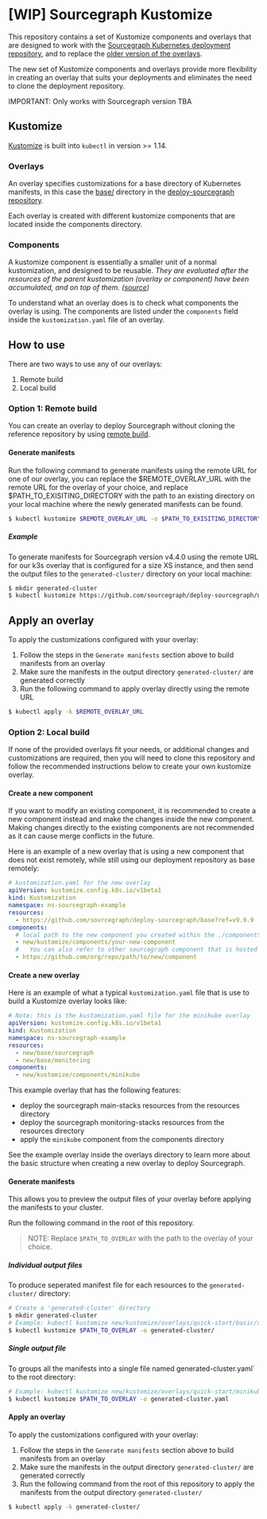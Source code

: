 # [WIP] Sourcegraph Kustomize

This repository contains a set of Kustomize components and overlays that are designed to work with the [Sourcegraph Kubernetes deployment repository](https://sourcegraph.com/github.com/sourcegraph/deploy-sourcegraph), and to replace the [older version of the overlays](https://sourcegraph.com/github.com/sourcegraph/deploy-sourcegraph/-/tree/overlays).

The new set of Kustomize components and overlays provide more flexibility in creating an overlay that suits your deployments and eliminates the need to clone the deployment repository.

IMPORTANT: Only works with Sourcegraph version TBA

## Kustomize

[Kustomize](https://kustomize.io/) is built into `kubectl` in version >= 1.14.

### Overlays

An overlay specifies customizations for a base directory of Kubernetes manifests, in this case the [base/](https://sourcegraph.com/github.com/sourcegraph/deploy-sourcegraph@master/-/tree/new/base) directory in the [deploy-sourcegraph repository](https://sourcegraph.com/github.com/sourcegraph/deploy-sourcegraph).

Each overlay is created with different kustomize components that are located inside the components directory.

### Components

A kustomize component is essentially a smaller unit of a normal kustomization, and designed to be reusable. _They are evaluated after the resources of the parent kustomization (overlay or component) have been accumulated, and on top of them. ([source](https://sourcegraph.com/github.com/kubernetes/enhancements@master/-/blob/keps/sig-cli/1802-kustomize-components/README.md#proposal))_

To understand what an overlay does is to check what components the overlay is using. The components are listed under the `components` field inside the `kustomization.yaml` file of an overlay.

## How to use

There are two ways to use any of our overlays:

1. Remote build
2. Local build

### Option 1: Remote build

You can create an overlay to deploy Sourcegraph without cloning the reference repository by using [remote build](https://github.com/kubernetes-sigs/kustomize/blob/master/examples/remoteBuild.md).

#### Generate manifests

Run the following command to generate manifests using the remote URL for one of our overlay, you can replace the $REMOTE_OVERLAY_URL with the remote URL for the overlay of your choice, and replace $PATH_TO_EXISITING_DIRECTORY with the path to an existing directory on your local machine where the newly generated manifests can be found.

```bash
$ kubectl kustomize $REMOTE_OVERLAY_URL -o $PATH_TO_EXISITING_DIRECTORY
```

##### Example

To generate manifests for Sourcegraph version v4.4.0 using the remote URL for our k3s overlay that is configured for a size XS instance, and then send the output files to the `generated-cluster/` directory on your local machine:

```bash
$ mkdir generated-cluster
$ kubectl kustomize https://github.com/sourcegraph/deploy-sourcegraph/new/overlays/quick-start/k3s/xs?ref=v4.4.0 -o generated-cluster/
```

## Apply an overlay

To apply the customizations configured with your overlay:

1. Follow the steps in the `Generate manifests` section above to build manifests from an overlay
2. Make sure the manifests in the output directory `generated-cluster/` are generated correctly
3. Run the following command to apply overlay directly using the remote URL

```bash
$ kubectl apply -k $REMOTE_OVERLAY_URL
```

### Option 2: Local build

If none of the provided overlays fit your needs, or additional changes and customizations are required, then you will need to clone this repository and follow the recommended instructions below to create your own kustomize overlay.

#### Create a new component

If you want to modify an existing component, it is recommended to create a new component instead and make the changes inside the new component. Making changes directly to the existing components are not recommended as it can cause merge conflicts in the future.

Here is an example of a new overlay that is using a new component that does not exist remotely, while still using our deployment repository as base remotely:

```yaml
# kustomization.yaml for the new overlay
apiVersion: kustomize.config.k8s.io/v1beta1
kind: Kustomization
namespace: ns-sourcegraph-example
resources:
  - https://github.com/sourcegraph/deploy-sourcegraph/base?ref=v9.9.9
components:
  # local path to the new component you created within the ./components folder
  - new/kustomize/components/your-new-component
  #   You can also refer to other sourcegraph component that is hosted in other remote repository
  - https://github.com/org/repo/path/to/new/component
```

#### Create a new overlay

Here is an example of what a typical `kustomization.yaml` file that is use to build a Kustomize overlay looks like:

```yaml
# Note: this is the kustomization.yaml file for the minikube overlay
apiVersion: kustomize.config.k8s.io/v1beta1
kind: Kustomization
namespace: ns-sourcegraph-example
resources:
  - new/base/sourcegraph
  - new/base/monitoring
components:
  - new/kustomize/components/minikube
```

This example overlay that has the following features:

- deploy the sourcegraph main-stacks resources from the resources directory
- deploy the sourcegraph monitoring-stacks resources from the resources directory
- apply the `minikube` component from the components directory

See the example overlay inside the overlays directory to learn more about the basic structure when creating a new overlay to deploy Sourcegraph.

#### Generate manifests

This allows you to preview the output files of your overlay before applying the manifests to your cluster.

Run the following command in the root of this repository.

> NOTE: Replace `$PATH_TO_OVERLAY` with the path to the overlay of your choice.

##### Individual output files

To produce seperated manifest file for each resources to the `generated-cluster/` directory:

```bash
# Create a 'generated-cluster' directory
$ mkdir generated-cluster
# Example: kubectl kustomize new/kustomize/overlays/quick-start/basic/xs -o generated-cluster/
$ kubectl kustomize $PATH_TO_OVERLAY -o generated-cluster/
```

##### Single output file

To groups all the manifests into a single file named generated-cluster.yaml` to the root directory:

```bash
# Example: kubectl kustomize new/kustomize/overlays/quick-start/minikube -o generated-cluster.yaml
$ kubectl kustomize $PATH_TO_OVERLAY -o generated-cluster.yaml
```

#### Apply an overlay

To apply the customizations configured with your overlay:

1. Follow the steps in the `Generate manifests` section above to build manifests from an overlay
2. Make sure the manifests in the output directory `generated-cluster/` are generated correctly
3. Run the following command from the root of this repository to apply the manifests from the output directory `generated-cluster/`

```bash
$ kubectl apply -k generated-cluster/
```
